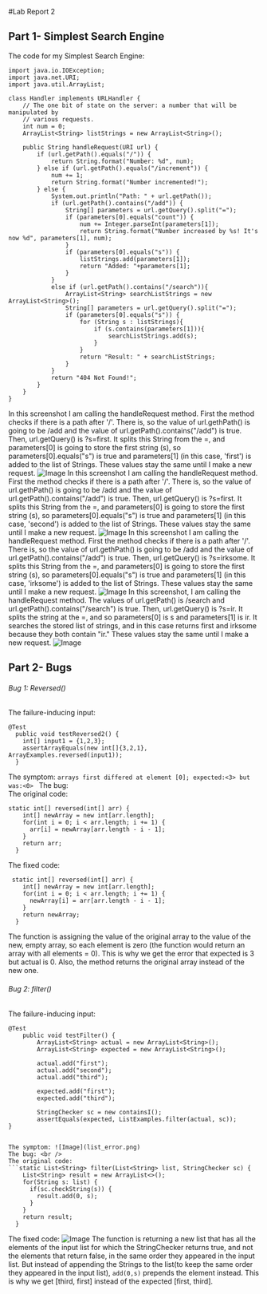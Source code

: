 #Lab Report 2

## Part 1- Simplest Search Engine
The code for my Simplest Search Engine:
```
import java.io.IOException;
import java.net.URI;
import java.util.ArrayList;

class Handler implements URLHandler {
    // The one bit of state on the server: a number that will be manipulated by
    // various requests.
    int num = 0;
    ArrayList<String> listStrings = new ArrayList<String>();

    public String handleRequest(URI url) {
        if (url.getPath().equals("/")) {
            return String.format("Number: %d", num);
        } else if (url.getPath().equals("/increment")) {
            num += 1;
            return String.format("Number incremented!");
        } else {
            System.out.println("Path: " + url.getPath());
            if (url.getPath().contains("/add")) {
                String[] parameters = url.getQuery().split("=");
                if (parameters[0].equals("count")) {
                    num += Integer.parseInt(parameters[1]);
                    return String.format("Number increased by %s! It's now %d", parameters[1], num);
                }
                if (parameters[0].equals("s")) {
                    listStrings.add(parameters[1]);
                    return "Added: "+parameters[1];
                }
            }
            else if (url.getPath().contains("/search")){
                ArrayList<String> searchListStrings = new ArrayList<String>();
                String[] parameters = url.getQuery().split("=");
                if (parameters[0].equals("s")) {
                    for (String s : listStrings){
                        if (s.contains(parameters[1])){
                            searchListStrings.add(s);
                        }
                    }
                    return "Result: " + searchListStrings;
                }
            }
            return "404 Not Found!";
        }
    }
}
```
In this screenshot I am calling the handleRequest method. First the method checks if there is a path after '/'. 
There is, so the value of url.gethPath() is going to be /add and the value of url.getPath().contains("/add") is true. 
Then, url.getQuery() is ?s=first. It splits this String from the =, and parameters[0] is going to store the first string (s), 
so parameters[0].equals("s") is true and parameters[1] (in this case, 'first') is added to the list of Strings. These values stay the same until I make a new request.
![Image](lab_2_add_first.png)
In this screenshot I am calling the handleRequest method. First the method checks if there is a path after '/'. 
There is, so the value of url.gethPath() is going to be /add and the value of url.getPath().contains("/add") is true. 
Then, url.getQuery() is ?s=first. It splits this String from the =, and parameters[0] is going to store the first string (s), 
so parameters[0].equals("s") is true and parameters[1] (in this case, 'second') is added to the list of Strings. These values stay the same until I make a new request.
![Image](lab_3_add_second.png)
In this screenshot I am calling the handleRequest method. First the method checks if there is a path after '/'. 
There is, so the value of url.gethPath() is going to be /add and the value of url.getPath().contains("/add") is true. 
Then, url.getQuery() is ?s=irksome. It splits this String from the =, and parameters[0] is going to store the first string (s), 
so parameters[0].equals("s") is true and parameters[1] (in this case, 'irksome') is added to the list of Strings. These values stay the same until I make a new request.
![Image](lab_2_add_irksome.png)
In this screenshot, I am calling the handleRequest method. The values of url.getPath() is /search and url.getPath().contains("/search") is true. Then, url.getQuery() is ?s=ir. It splits the string at the =, and so parameters[0] is s and parameters[1] is ir. It searches the stored list of strings, and in this case returns first and irksome because they both contain "ir." These values stay the same until I make a new request.
![Image](lab_2_search_ir.png)


## Part 2- Bugs
###### Bug 1: Reversed()
The failure-inducing input:
```
@Test
  public void testReversed2() {
    int[] input1 = {1,2,3};
    assertArrayEquals(new int[]{3,2,1}, ArrayExamples.reversed(input1));
  }
```
The symptom: `arrays first differed at element [0]; expected:<3> but was:<0> `
The bug: <br />
The original code: 
```
static int[] reversed(int[] arr) {
    int[] newArray = new int[arr.length];
    for(int i = 0; i < arr.length; i += 1) {
      arr[i] = newArray[arr.length - i - 1];
    }
    return arr;
  }
```
 The fixed code:
```
 static int[] reversed(int[] arr) {
    int[] newArray = new int[arr.length];
    for(int i = 0; i < arr.length; i += 1) {
      newArray[i] = arr[arr.length - i - 1];
    }
    return newArray;
  }
 ```
The function is assigning the value of the original array to the value of the new, empty array, so each element is zero (the function would return an array with all elements = 0). This is why we get the error that expected is 3 but actual is 0. Also, the method returns the original array instead of the new one.

###### Bug 2: filter()
The failure-inducing input:
```
@Test
    public void testFilter() {
        ArrayList<String> actual = new ArrayList<String>();
        ArrayList<String> expected = new ArrayList<String>();

        actual.add("first");
        actual.add("second");
        actual.add("third");

        expected.add("first");
        expected.add("third");

        StringChecker sc = new containsI();
        assertEquals(expected, ListExamples.filter(actual, sc));
}
 
 
The symptom: ![Image](list_error.png)
The bug: <br />
The original code: 
```static List<String> filter(List<String> list, StringChecker sc) {
    List<String> result = new ArrayList<>();
    for(String s: list) {
      if(sc.checkString(s)) {
        result.add(0, s);
      }
    }
    return result;
  }
 ```
 The fixed code:
![Image](corrected_list_ex.png)
The function is returning a new list that has all the elements of the input list for which the StringChecker returns true, and not the elements that return false, in the same order they appeared in the input list. But instead of appending the Strings to the list(to keep the same order they appeared in the input list), `add(0,s)` prepends the element instead. This is why we get [third, first] instead of the expected [first, third].

  







